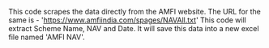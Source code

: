 This code scrapes the data directly from the AMFI website.
The URL for the same is - 'https://www.amfiindia.com/spages/NAVAll.txt'
This code will extract Scheme Name, NAV and Date. It will save this data into a new excel file named 'AMFI NAV'.
